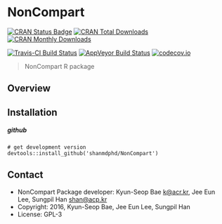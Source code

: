 # NonCompart

[![CRAN Status Badge](http://www.r-pkg.org/badges/version/NonCompart)](https://cran.r-project.org/package=NonCompart) [![CRAN Total Downloads](http://cranlogs.r-pkg.org/badges/grand-total/NonCompart)](https://cran.r-project.org/package=NonCompart) [![CRAN Monthly Downloads](http://cranlogs.r-pkg.org/badges/NonCompart)](https://cran.r-project.org/package=NonCompart)

[![Travis-CI Build Status](https://travis-ci.org/asancpt/NonCompart.svg?branch=master)](https://travis-ci.org/asancpt/NonCompart) [![AppVeyor Build Status](https://ci.appveyor.com/api/projects/status/github/asancpt/NonCompart?branch=master&svg=true)](https://ci.appveyor.com/project/asancpt/NonCompart) [![codecov.io](https://codecov.io/github/asancpt/NonCompart/coverage.svg?branch=master)](https://codecov.io/github/asancpt/NonCompart?branch=master)

> NonCompart R package

Overview
--------

Installation
------------

##### github

    # get development version
    devtools::install_github('shanmdphd/NonCompart')
   
Contact
-------

- NonCompart Package developer: Kyun-Seop Bae <k@acr.kr>, Jee Eun Lee, Sungpil Han <shan@acp.kr>
- Copyright: 2016, Kyun-Seop Bae, Jee Eun Lee, Sungpil Han
- License: GPL-3
